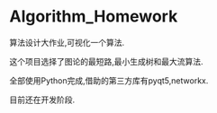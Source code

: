 # Algorithm_Homework

算法设计大作业,可视化一个算法.

这个项目选择了图论的最短路,最小生成树和最大流算法.

全部使用Python完成,借助的第三方库有pyqt5,networkx.

目前还在开发阶段.
